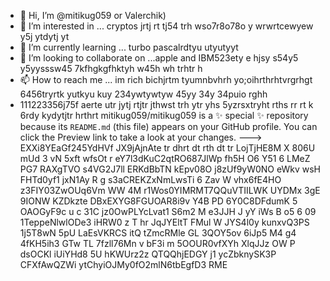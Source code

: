 - 👋 Hi, I’m @mitikug059 or Valerchik)
- 👀 I’m interested in ... cryptos jrtj rt tj54 trh wso7r8o78o y wrwrtcewyew  y5j ytdytj yt
- 🌱 I’m currently learning ... turbo pascalrdtyu utyutyyt
- 💞️ I’m looking to collaborate on ...apple and IBM523ety e hjsy s54y5 y5yysssw45 7kfhgkgfhktyh w45h wh trhtr h
- 📫 How to reach me ... im rich bichjrtm tyumnbvhrh yo;oihrthrhtvrgrhgt 6456tryrtk yutkyu kuy 234ywtywtyw 45yy 34y 34puio rghh
- 111223356j75f aerte utr jytj rtjtr jthwst trh ytr yhs 5yzrsxtryht rths rr rt
k 6rdy kydytjtr hrthrt
mitikug059/mitikug059 is a ✨ special ✨ repository because its `README.md` (this file) appears on your GitHub profile.
You can click the Preview link to take a look at your changes.
--->
EXXi8YEaGf245YdHVf
JX9jAjnAte
tr dhrt dt rth dt tr
LojTjHE8M
X 806U mUd 3  vN 5xft wfsOt r 
eY7l3dKuC2qtRO687JlWp fh5H O6  Y51 6 LMeZ PG7  RAXgTVO  s4VG2J7ll  ERKdBbTN kEpv08O j8zUf9yW0NO  eWkv wsH FHTd0yf1 jxN1Ay R  g   s3aCREKZxNmLwsTi 6 Zav W vhx6fE4HO z3FIY03ZwOUq6Vm WW 4M r1Wos0YIMRMT7QQuVTIILWK UYDMx  3gE 9IONW KZDkzte DBxEXYG8FGUOAR8i9v Y4B PD 6Y0C8DFdumK 5 OAOGyF9c u  c 31C jz0OwPLYcLvat1 S6m2 M e3JJH J yY iWs B o5 6 09 1TeppeNlwlODe3  iHRW0 z T hr JqJYEltT FMul W JYS4l0y kunxvQ3PS 1j5T8wN 5pU LaEsVKRCS itQ tZmcRMle GL 3QOY5ov 6iJp5 M4 g4 4fKH5ih3 GTw TL 7fzll76Mn v bF3i m 5OOUR0vfXYh XlqJJz OW P dsOCKl iUiYHd8 5U hKWUrz2z QTQQhjEDGY j1 ycZbknySK3P CFXfAwQZWi ytChyiOJMy0fO2mlN6tbEgfD3 RME
